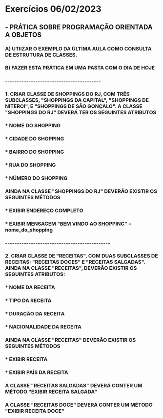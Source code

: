 # Exercícios 06/02/2023

## - PRÁTICA SOBRE PROGRAMAÇÃO ORIENTADA A OBJETOS

### A) UTIIZAR O EXEMPLO DA ÚLTIMA AULA COMO CONSULTA DE ESTRUTURA DE CLASSES.

### B) FAZER ESTA PRÁTICA EM UMA PASTA COM O DIA DE HOJE

### -----------------------------------------

### 1. CRIAR CLASSE DE SHOPPINGS DO RJ, COM TRÊS SUBCLASSES, "SHOPPINGS DA CAPITAL", "SHOPPINGS DE NITEROI", E "SHOPPINGS DE SÃO GONÇALO". A CLASSE "SHOPPINGS DO RJ" DEVERÁ TER OS SEGUINTES ATRIBUTOS

### * NOME DO SHOPPING
### * CIDADE DO SHOPPING
### * BAIRRO DO SHOPPING
### * RUA DO SHOPPING
### * NÚMERO DO SHOPPING

### AINDA NA CLASSE "SHOPPINGS DO RJ" DEVERÃO EXISTIR OS SEGUINTES MÉTODOS

### * EXIBIR ENDEREÇO COMPLETO
### * EXIBIR MENSAGEM "BEM VINDO AO SHOPPING" + nome_do_shopping


### ---------------------------------------------

### 2. CRIAR CLASSE DE "RECEITAS", COM DUAS SUBCLASSES DE RECEITAS: "RECEITAS DOCES" E "RECEITAS SALGADAS". AINDA NA CLASSE "RECEITAS", DEVERÃO EXISTIR OS SEGUINTES ATRIBUTOS:

### * NOME DA RECEITA 
### * TIPO DA RECEITA
### * DURAÇÃO DA RECEITA 
### * NACIONALIDADE DA RECEITA

### AINDA NA CLASSE "RECEITAS" DEVERÃO EXISTIR OS SEGUINTES MÉTODOS

### * EXIBIR RECEITA
### * EXIBIR PAÍS DA RECEITA

### A CLASSE "RECEITAS SALGADAS" DEVERÁ CONTER UM MÉTODO "EXIBIR RECEITA SALGADA"

### A CLASSE "RECEITAS DOCE" DEVERÁ CONTER UM MÉTODO "EXIBIR RECEITA DOCE"